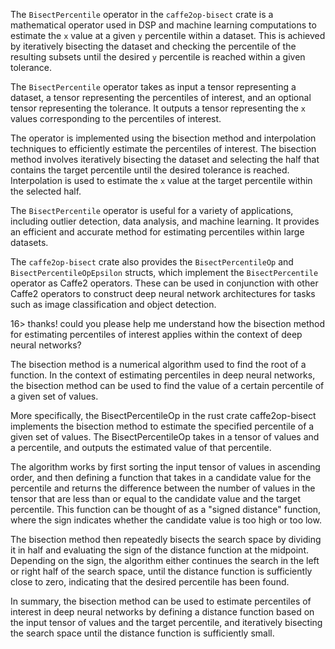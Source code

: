 The `BisectPercentile` operator in the
`caffe2op-bisect` crate is a mathematical operator
used in DSP and machine learning computations to
estimate the `x` value at a given `y` percentile
within a dataset. This is achieved by iteratively
bisecting the dataset and checking the percentile
of the resulting subsets until the desired `y`
percentile is reached within a given tolerance.

The `BisectPercentile` operator takes as input
a tensor representing a dataset, a tensor
representing the percentiles of interest, and an
optional tensor representing the tolerance. It
outputs a tensor representing the `x` values
corresponding to the percentiles of interest.

The operator is implemented using the bisection
method and interpolation techniques to efficiently
estimate the percentiles of interest. The
bisection method involves iteratively bisecting
the dataset and selecting the half that contains
the target percentile until the desired tolerance
is reached. Interpolation is used to estimate the
`x` value at the target percentile within the
selected half.

The `BisectPercentile` operator is useful for
a variety of applications, including outlier
detection, data analysis, and machine learning. It
provides an efficient and accurate method for
estimating percentiles within large datasets.

The `caffe2op-bisect` crate also provides the
`BisectPercentileOp` and
`BisectPercentileOpEpsilon` structs, which
implement the `BisectPercentile` operator as
Caffe2 operators. These can be used in conjunction
with other Caffe2 operators to construct deep
neural network architectures for tasks such as
image classification and object detection.

16> thanks! could you please help me understand
how the bisection method for estimating
percentiles of interest applies within the context
of deep neural networks?

The bisection method is a numerical algorithm used
to find the root of a function. In the context of
estimating percentiles in deep neural networks,
the bisection method can be used to find the value
of a certain percentile of a given set of values.

More specifically, the BisectPercentileOp in the
rust crate caffe2op-bisect implements the
bisection method to estimate the specified
percentile of a given set of values. The
BisectPercentileOp takes in a tensor of values and
a percentile, and outputs the estimated value of
that percentile.

The algorithm works by first sorting the input
tensor of values in ascending order, and then
defining a function that takes in a candidate
value for the percentile and returns the
difference between the number of values in the
tensor that are less than or equal to the
candidate value and the target percentile. This
function can be thought of as a "signed distance"
function, where the sign indicates whether the
candidate value is too high or too low.

The bisection method then repeatedly bisects the
search space by dividing it in half and evaluating
the sign of the distance function at the
midpoint. Depending on the sign, the algorithm
either continues the search in the left or right
half of the search space, until the distance
function is sufficiently close to zero, indicating
that the desired percentile has been found.

In summary, the bisection method can be used to
estimate percentiles of interest in deep neural
networks by defining a distance function based on
the input tensor of values and the target
percentile, and iteratively bisecting the search
space until the distance function is sufficiently
small.
